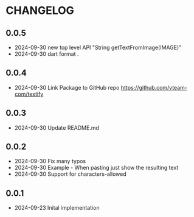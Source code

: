 # CHANGELOG

## 0.0.5

* 2024-09-30 new top level API "String getTextFromImage(IMAGE)"
* 2024-09-30 dart format .

## 0.0.4

* 2024-09-30 Link Package to GitHub repo <https://github.com/vteam-com/textify>

## 0.0.3

* 2024-09-30 Update README.md

## 0.0.2

* 2024-09-30 Fix many typos
* 2024-09-30 Example - When pasting just show the resulting text
* 2024-09-30 Support for characters-allowed

## 0.0.1

* 2024-09-23 Inital implementation
